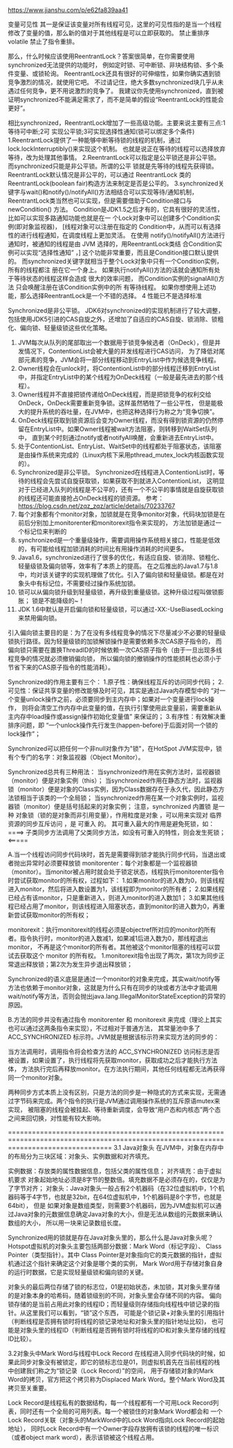 https://www.jianshu.com/p/e62fa839aa41


变量可见性 其一是保证该变量对所有线程可见，这里的可见性指的是当一个线程修改了变量的值，那么新的值对于其他线程是可以立即获取的。
禁止重排序 volatile 禁止了指令重排。


那么，什么时候应该使用ReentrantLock？答案很简单，在你需要使用synchronized无法提供的功能时，
    例如定时锁、可中断锁、非块结构锁、多个条件变量、或锁轮询。
ReentrantLock还具有很好的可伸缩性，如果你确实遇到锁竞争激烈的情况，就使用它吧。
不过请记住，绝大多数synchronized块几乎从未遇过任何竞争，更不用说激烈的竞争了。
我建议你先使用synchronized，直到被证明synchronized不能满足需求了，而不是简单的假设“ReentrantLock的性能会更好”。


相比synchronized，ReentrantLock增加了一些高级功能。主要来说主要有三点:1等待可中断;2可
实现公平锁;3可实现选择性通知(锁可以绑定多个条件) 
1.ReentrantLock提供了一种能够中断等待锁的线程的机制，通过lock.lockInterruptibly()来实现这个机制。
    也就是说正在等待的线程可以选择放弃等待，改为处理其他事情。
2.ReentrantLock可以指定是公平锁还是非公平锁。而synchronized只能是非公平锁。所谓的公平 锁就是先等待的线程先获得锁。 
    ReentrantLock默认情况是非公平的，可以通过 ReentrantLock 类的ReentrantLock(boolean fair)构造方法来制定是否是公平的。 
3.synchronized关键字与wait()和notify()/notifyAll()方法相结合可以实现等待/通知机制， 
    ReentrantLock类当然也可以实现，但是需要借助于Condition接口与newCondition() 方法。 
    Condition是JDK1.5之后才有的，它具有很好的灵活性，比如可以实现多路通知功能也就是在一 个Lock对象中可以创建多个Condition实例(即对象监视器)，
    [线程对象可以注册在指定的 Condition中，从而可以有选择性的进行线程通知，在调度线程上更加灵活。 
    在使用 notify()/notifyAll()方法进行通知时，被通知的线程是由 JVM 选择的，用ReentrantLock类结 合Condition实例可以实现“选择性通知” ，]
    这个功能非常重要，而且是Condition接口默认提供 的。
    而synchronized关键字就相当于整个Lock对象中只有一个Condition实例，所有的线程都注 册在它一个身上。
    如果执行notifyAll()方法的话就会通知所有处于等待状态的线程这样会造成 很大的效率问题，
    而Condition实例的signalAll()方法 只会唤醒注册在该Condition实例中的所 有等待线程。
    如果你想使用上述功能，那么选择ReentrantLock是一个不错的选择。 
4 性能已不是选择标准


Synchronized是非公平锁。
JDK6对synchronized的实现机制进行了较大调整，包括使用JDK5引进的CAS自旋之外，还增加了自适应的CAS自旋、锁消除、锁粗化、偏向锁、轻量级锁这些优化策略。

1. JVM每次从队列的尾部取出一个数据用于锁竞争候选者（OnDeck），但是并发情况下，ContentionList会被大量的并发线程进行CAS访问，
  为了降低对尾部元素的竞争，JVM会将一部分线程移动到EntryList中作为候选竞争线程。 
2. Owner线程会在unlock时，将ContentionList中的部分线程迁移到EntryList中，并指定EntryList中的某个线程为OnDeck线程（一般是最先进去的那个线程）。
3. Owner线程并不直接把锁传递给OnDeck线程，而是把锁竞争的权利交给OnDeck，OnDeck需要重新竞争锁。这样虽然牺牲了一些公平性，
  但是能极大的提升系统的吞吐量，在JVM中，也把这种选择行为称之为“竞争切换”。 
4. OnDeck线程获取到锁资源后会变为Owner线程，而没有得到锁资源的仍然停留在EntryList中。如果Owner线程被wait方法阻塞，则转移到WaitSet队列中，
  直到某个时刻通过notify或者notifyAll唤醒，会重新进去EntryList中。 
5. 处于ContentionList、EntryList、WaitSet中的线程都处于阻塞状态，该阻塞是由操作系统来完成的（Linux内核下采用pthread_mutex_lock内核函数实现的）。
6. Synchronized是非公平锁。 Synchronized在线程进入ContentionList时，等待的线程会先尝试自旋获取锁，如果获取不到就进入ContentionList，
  这明显对于已经进入队列的线程是不公平的，还有一个不公平的事情就是自旋获取锁的线程还可能直接抢占OnDeck线程的锁资源。 
    参考：https://blog.csdn.net/zqz_zqz/article/details/70233767 
7. 每个对象都有个monitor对象，加锁就是在竞争monitor对象，代码块加锁是在前后分别加上monitorenter和monitorexit指令来实现的，
  方法加锁是通过一个标记位来判断的 
8. synchronized是一个重量级操作，需要调用操作系统相关接口，性能是低效的，有可能给线程加锁消耗的时间比有用操作消耗的时间更多。 
9. Java1.6，synchronized进行了很多的优化，有适应自旋、锁消除、锁粗化、轻量级锁及偏向锁等，效率有了本质上的提高。
  在之后推出的Java1.7与1.8中，均对该关键字的实现机理做了优化。引入了偏向锁和轻量级锁。都是在对象头中有标记位，不需要经过操作系统加锁。 
10. 锁可以从偏向锁升级到轻量级锁，再升级到重量级锁。这种升级过程叫做锁膨胀；
    锁是不能降级的~！
11. JDK 1.6中默认是开启偏向锁和轻量级锁，可以通过-XX:-UseBiasedLocking来禁用偏向锁。


引入偏向锁主要目的是：为了在没有多线程竞争的情况下尽量减少不必要的轻量级锁执行路径。因为轻量级锁的加锁解锁操作是需要依赖多次CAS原子指令的，
  而偏向锁只需要在置换ThreadID的时候依赖一次CAS原子指令（由于一旦出现多线程竞争的情况就必须撤销偏向锁，
  所以偏向锁的撤销操作的性能损耗也必须小于节省下来的CAS原子指令的性能消耗）。



Synchronized的作用主要有三个：
  1.原子性：确保线程互斥的访问同步代码；
  2.可见性：保证共享变量的修改能够及时可见，其实是通过Java内存模型中的 “对一个变量unlock操作之前，必须要同步到主内存中；如果对一个变量进行lock操作，
    则将会清空工作内存中此变量的值，在执行引擎使用此变量前，需要重新从主内存中load操作或assign操作初始化变量值” 来保证的；
  3.有序性：有效解决重排序问题，即 “一个unlock操作先行发生(happen-before)于后面对同一个锁的lock操作”；
  

Synchronized可以把任何一个非null对象作为"锁"，在HotSpot JVM实现中，锁有个专门的名字：对象监视器（Object Monitor）。

Synchronized总共有三种用法：
  当synchronized作用在实例方法时，监视器锁（monitor）便是对象实例（this）；
  当synchronized作用在静态方法时，监视器锁（monitor）便是对象的Class实例，因为Class数据存在于永久代，因此静态方法锁相当于该类的一个全局锁；
  当synchronized作用在某一个对象实例时，监视器锁（monitor）便是括号括起来的对象实例；
注意，synchronized 内置锁 是一种 对象锁（锁的是对象而非引用变量），作用粒度是对象 ，可以用来实现对 临界资源的同步互斥访问 ，是 可重入 的。
其可重入最大的作用是避免死锁，如：
  ====>  子类同步方法调用了父类同步方法，如没有可重入的特性，则会发生死锁；<=====



A.当一个线程访问同步代码块时，首先是需要得到锁才能执行同步代码，当退出或者抛出异常时必须要释放锁
monitorenter：每个对象都是一个监视器锁（monitor）。当monitor被占用时就会处于锁定状态，线程执行monitorenter指令时尝试获取monitor的所有权，过程如下：
  1.如果monitor的进入数为0，则该线程进入monitor，然后将进入数设置为1，该线程即为monitor的所有者；
  2.如果线程已经占有该monitor，只是重新进入，则进入monitor的进入数加1；
  3.如果其他线程已经占用了monitor，则该线程进入阻塞状态，直到monitor的进入数为0，再重新尝试获取monitor的所有权；

monitorexit：执行monitorexit的线程必须是objectref所对应的monitor的所有者。指令执行时，monitor的进入数减1，如果减1后进入数为0，那线程退出monitor，
  不再是这个monitor的所有者。其他被这个monitor阻塞的线程可以尝试去获取这个 monitor 的所有权。
  1.monitorexit指令出现了两次，第1次为同步正常退出释放锁；第2次为发生异步退出释放锁；

Synchronized的语义底层是通过一个monitor的对象来完成，其实wait/notify等方法也依赖于monitor对象，这就是为什么只有在同步的块或者方法中才能调用
  wait/notify等方法，否则会抛出java.lang.IllegalMonitorStateException的异常的原因。


B.方法的同步并没有通过指令 monitorenter 和 monitorexit 来完成（理论上其实也可以通过这两条指令来实现），不过相对于普通方法，
  其常量池中多了 ACC_SYNCHRONIZED 标示符。JVM就是根据该标示符来实现方法的同步的：

当方法调用时，调用指令将会检查方法的 ACC_SYNCHRONIZED 访问标志是否被设置，如果设置了，执行线程将先获取monitor，获取成功之后才能执行方法体，
  方法执行完后再释放monitor。在方法执行期间，其他任何线程都无法再获得同一个monitor对象。

两种同步方式本质上没有区别，只是方法的同步是一种隐式的方式来实现，无需通过字节码来完成。两个指令的执行是JVM通过调用操作系统的互斥原语mutex来实现，
被阻塞的线程会被挂起、等待重新调度，会导致“用户态和内核态”两个态之间来回切换，对性能有较大影响。



======================================================================================================================================
3.1 Java对象头
  在JVM中，对象在内存中的布局分为三块区域：对象头、实例数据和对齐填充。

  实例数据：存放类的属性数据信息，包括父类的属性信息；
  对齐填充：由于虚拟机要求 对象起始地址必须是8字节的整数倍。填充数据不是必须存在的，仅仅是为了字节对齐；
  对象头：Java对象头一般占有2个机器码（在32位虚拟机中，1个机器码等于4字节，也就是32bit，在64位虚拟机中，1个机器码是8个字节，也就是64bit），
    但是 如果对象是数组类型，则需要3个机器码，因为JVM虚拟机可以通过Java对象的元数据信息确定Java对象的大小，但是无法从数组的元数据来确认数组的大小，
    所以用一块来记录数组长度。
  
  Synchronized用的锁就是存在Java对象头里的，那么什么是Java对象头呢？Hotspot虚拟机的对象头主要包括两部分数据：Mark Word（标记字段）、
  Class Pointer（类型指针）。其中 Class Pointer是对象指向它的类元数据的指针，虚拟机通过这个指针来确定这个对象是哪个类的实例，
  Mark Word用于存储对象自身的运行时数据，它是实现轻量级锁和偏向锁的关键。 
  
  对象头的最后两位存储了锁的标志位，01是初始状态，未加锁，其对象头里存储的是对象本身的哈希码，随着锁级别的不同，对象头里会存储不同的内容。
  偏向锁存储的是当前占用此对象的线程ID；而轻量级则存储指向线程栈中锁记录的指针。从这里我们可以看到，“锁”这个东西，
  可能是个锁记录+对象头里的引用指针（判断线程是否拥有锁时将线程的锁记录地址和对象头里的指针地址比较)，
  也可能是对象头里的线程ID（判断线程是否拥有锁时将线程的ID和对象头里存储的线程ID比较）。
  
  
  
  
3.2对象头中Mark Word与线程中Lock Record
  在线程进入同步代码块的时候，如果此同步对象没有被锁定，即它的锁标志位是01，则虚拟机首先在当前线程的栈中创建我们称之为“锁记录（Lock Record）”的空间，
  用于存储锁对象的Mark Word的拷贝，官方把这个拷贝称为Displaced Mark Word。整个Mark Word及其拷贝至关重要。

Lock Record是线程私有的数据结构，每一个线程都有一个可用Lock Record列表，同时还有一个全局的可用列表。每一个被锁住的对象Mark Word都会和
  一个Lock Record关联（对象头的MarkWord中的Lock Word指向Lock Record的起始地址），
  同时Lock Record中有一个Owner字段存放拥有该锁的线程的唯一标识（或者object mark word），表示该锁被这个线程占用。
  
  
  
  
  
  
